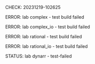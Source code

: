 CHECK: 20231219-102625
ERROR: lab complex - test build failed
ERROR: lab complex_io - test build failed
ERROR: lab rational - test build failed
ERROR: lab rational_io - test build failed
STATUS: lab dynarr - test-failed
